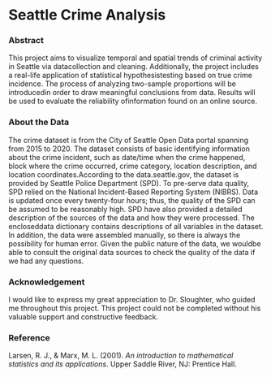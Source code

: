 # Seattle Crime Analysis

### Abstract
This project aims to visualize temporal and spatial trends of criminal activity in Seattle via datacollection and cleaning. Additionally, the project includes a real-life application of statistical hypothesistesting based on true crime incidence. The process of analyzing two-sample proportions will be introducedin order to draw meaningful conclusions from data. Results will be used to evaluate the reliability ofinformation found on an online source.


### About the Data
The  crime  dataset  is  from  the  City  of  Seattle  Open  Data  portal  spanning  from  2015  to  2020.   The dataset consists of basic identifying information about the crime incident, such as date/time when the crime happened, block where the crime occurred, crime category, location description, and location coordinates.According to the data.seattle.gov, the dataset is provided by Seattle Police Department (SPD). To pre-serve data quality, SPD relied on the National Incident-Based Reporting System (NIBRS). Data is updated once every twenty-four hours; thus, the quality of the SPD can be assumed to be reasonably high. SPD have also provided a detailed description of the sources of the data and how they were processed. The encloseddata dictionary contains descriptions of all variables in the dataset. In addition, the data were assembled manually, so there is always the possibility for human error. Given the public nature of the data, we wouldbe able to consult the original data sources to check the quality of the data if we had any questions. 

### Acknowledgement
I would like to express my great appreciation to Dr. Sloughter, who guided me throughout this project. This project could not be completed without his valuable support and constructive feedback.

### Reference
Larsen, R. J., & Marx, M. L. (2001). _An introduction to mathematical statistics and its applications_. Upper Saddle River, NJ: Prentice Hall.
